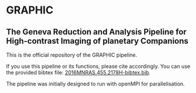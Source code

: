 # GRAPHIC
## The Geneva Reduction and Analysis Pipeline for High-contrast Imaging of planetary Companions

This is the official repository of the GRAPHIC pipeline.

If you use this pipeline or its functions, please cite accordingly.
You can use the provided bibtex file: [2016MNRAS.455.2178H-bibtex.bib](2016MNRAS.455.2178H-bibtex.bib).

The pipeline was initially designed to run with openMPI for parallelisation.
